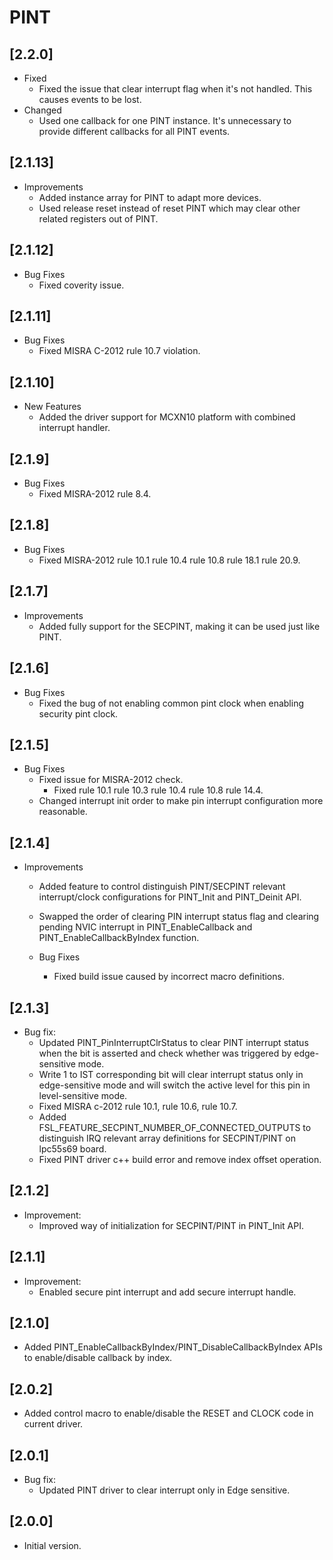 # PINT

## [2.2.0]

  - Fixed
    - Fixed the issue that clear interrupt flag when it's not handled. This causes events to be lost.
  - Changed
    - Used one callback for one PINT instance. It's unnecessary to provide different callbacks for all PINT events.

## [2.1.13]

- Improvements
  - Added instance array for PINT to adapt more devices.
  - Used release reset instead of reset PINT which may clear other related registers out of PINT.

## [2.1.12]

- Bug Fixes
  - Fixed coverity issue.

## [2.1.11]

- Bug Fixes
  - Fixed MISRA C-2012 rule 10.7 violation.

## [2.1.10]

- New Features
  - Added the driver support for MCXN10 platform with combined interrupt handler.

## [2.1.9]

- Bug Fixes
  - Fixed MISRA-2012 rule 8.4.

## [2.1.8]

- Bug Fixes
  - Fixed MISRA-2012 rule 10.1 rule 10.4 rule 10.8 rule 18.1 rule 20.9.

## [2.1.7]

- Improvements
  - Added fully support for the SECPINT, making it can be used just like PINT.

## [2.1.6]

- Bug Fixes
  - Fixed the bug of not enabling common pint clock when enabling security pint clock.

## [2.1.5]

- Bug Fixes
  - Fixed issue for MISRA-2012 check.
    - Fixed rule 10.1 rule 10.3 rule 10.4 rule 10.8 rule 14.4.
  - Changed interrupt init order to make pin interrupt configuration more reasonable.

## [2.1.4]

- Improvements
  - Added feature to control distinguish PINT/SECPINT relevant interrupt/clock configurations for PINT_Init and PINT_Deinit API.

  - Swapped the order of clearing PIN interrupt status flag and clearing pending NVIC interrupt
    in PINT_EnableCallback and PINT_EnableCallbackByIndex function.

  - Bug Fixes

    - Fixed build issue caused by incorrect macro definitions.

## [2.1.3]

- Bug fix:
  - Updated PINT_PinInterruptClrStatus to clear PINT interrupt status when the bit is asserted and check whether was triggered by edge-sensitive mode.
  - Write 1 to IST corresponding bit will clear interrupt status only in edge-sensitive mode and will switch the active level for this pin in level-sensitive mode.
  - Fixed MISRA c-2012 rule 10.1, rule 10.6, rule 10.7.
  - Added FSL_FEATURE_SECPINT_NUMBER_OF_CONNECTED_OUTPUTS to distinguish IRQ relevant array definitions for SECPINT/PINT on lpc55s69 board.
  - Fixed PINT driver c++ build error and remove index offset operation.

## [2.1.2]

- Improvement:
  - Improved way of initialization for SECPINT/PINT in PINT_Init API.

## [2.1.1]

- Improvement:
  - Enabled secure pint interrupt and add secure interrupt handle.

## [2.1.0]

- Added PINT_EnableCallbackByIndex/PINT_DisableCallbackByIndex APIs to enable/disable callback by index.

## [2.0.2]

- Added control macro to enable/disable the RESET and CLOCK code in current driver.

## [2.0.1]

- Bug fix:
  - Updated PINT driver to clear interrupt only in Edge sensitive.

## [2.0.0]

- Initial version.

